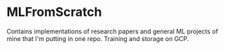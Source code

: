 # MLFromScratch
Contains implementations of research papers and general ML projects of mine that I'm putting in one repo. Training and storage on GCP.
